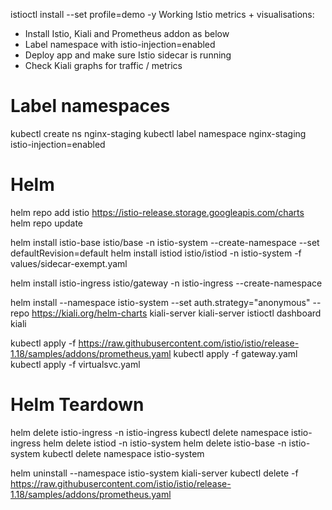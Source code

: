 
istioctl install --set profile=demo -y
Working Istio metrics + visualisations:
- Install Istio, Kiali and Prometheus addon as below
- Label namespace with istio-injection=enabled
- Deploy app and make sure Istio sidecar is running
- Check Kiali graphs for traffic / metrics
# Label namespaces
kubectl create ns nginx-staging
kubectl label namespace nginx-staging istio-injection=enabled

# Helm
helm repo add istio https://istio-release.storage.googleapis.com/charts
helm repo update

helm install istio-base istio/base -n istio-system --create-namespace --set defaultRevision=default
helm install istiod istio/istiod -n istio-system -f values/sidecar-exempt.yaml

helm install istio-ingress istio/gateway -n istio-ingress --create-namespace

helm install --namespace istio-system --set auth.strategy="anonymous" --repo https://kiali.org/helm-charts kiali-server kiali-server
istioctl dashboard kiali

kubectl apply -f https://raw.githubusercontent.com/istio/istio/release-1.18/samples/addons/prometheus.yaml
kubectl apply -f gateway.yaml
kubectl apply -f virtualsvc.yaml

# Helm Teardown

helm delete istio-ingress -n istio-ingress
kubectl delete namespace istio-ingress
helm delete istiod -n istio-system
helm delete istio-base -n istio-system
kubectl delete namespace istio-system

helm uninstall --namespace istio-system kiali-server
kubectl delete -f https://raw.githubusercontent.com/istio/istio/release-1.18/samples/addons/prometheus.yaml
